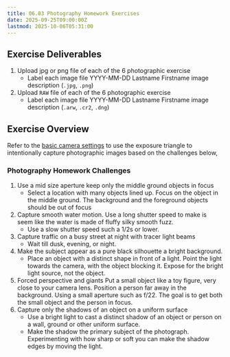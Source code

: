 ```yaml
---
title: 06.03 Photography Homework Exercises
date: 2025-09-25T09:00:00Z
lastmod: 2025-10-06T05:31:00
---
```


## Exercise Deliverables

1. Upload jpg or png file of each of the 6 photographic exercise
   - Label each image file YYYY-MM-DD Lastname Firstname image description (`.jpg`, `.png`)
2. Upload `RAW` file of each of the 6 photographic exercise
   - Label each image file YYYY-MM-DD Lastname Firstname image description (`.arw`, `.cr2`, `.dng`)

## Exercise Overview

Refer to the [basic camera settings](../01-introduction/01-01-basic-camera-settings.md) to use the exposure triangle to intentionally capture photographic images based on the challenges below,

### Photography Homework Challenges

1. Use a mid size aperture keep only the middle ground objects in focus
   - Select a location with many objects lined up. Focus on the object in the middle ground. The background and the foreground objects should be out of focus
2. Capture smooth water motion. Use a long shutter speed to make is seem like the water is made of fluffy silky smooth fuzz.
   - Use a slow shutter speed such a 1/2s or lower.
3. Capture traffic on a busy street at night with tracer light beams
   - Wait till dusk, evening, or night.
4. Make the subject appear as a pure black silhouette a bright background.
   - Place an object with a distinct shape in front of a light. Point the light towards the camera, with the object blocking it. Expose for the bright light source, not the object.
5. Forced perspective and giants
   Put a small object like a toy figure, very close to your camera lens. Position a person far away in the background. Using a small aperture such as f/22. The goal is to get both the small object and the person in focus.
6. Capture only the shadows of an object on a uniform surface
   - Use a bright light to cast a distinct shadow of an object or person on a wall, ground or other uniform surface.
   - Make the shadow the primary subject of the photograph. Experimenting with how sharp or soft you can make the shadow edges by moving the light.
